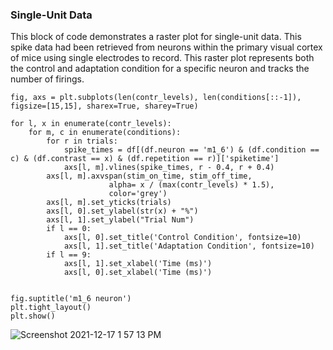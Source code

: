 ### Single-Unit Data
This block of code demonstrates a raster plot for single-unit data. This spike data had been retrieved from neurons within the primary visual cortex of mice using single electrodes to record. This raster plot represents both the control and adaptation condition for a specific neuron and tracks the number of firings.  


```
fig, axs = plt.subplots(len(contr_levels), len(conditions[::-1]), figsize=[15,15], sharex=True, sharey=True)

for l, x in enumerate(contr_levels):
    for m, c in enumerate(conditions):
        for r in trials:
            spike_times = df[(df.neuron == 'm1_6') & (df.condition == c) & (df.contrast == x) & (df.repetition == r)]['spiketime']
            axs[l, m].vlines(spike_times, r - 0.4, r + 0.4)
        axs[l, m].axvspan(stim_on_time, stim_off_time,
                      alpha= x / (max(contr_levels) * 1.5),
                      color='grey')
        axs[l, m].set_yticks(trials)
        axs[l, 0].set_ylabel(str(x) + "%")
        axs[l, 1].set_ylabel("Trial Num")
        if l == 0:
            axs[l, 0].set_title('Control Condition', fontsize=10)
            axs[l, 1].set_title('Adaptation Condition', fontsize=10)
        if l == 9:
            axs[l, 1].set_xlabel('Time (ms)')
            axs[l, 0].set_xlabel('Time (ms)')

       
fig.suptitle('m1_6 neuron')
plt.tight_layout()
plt.show() 
```

![Screenshot 2021-12-17 1 57 13 PM](https://user-images.githubusercontent.com/94637758/146587917-1363cc69-38ee-4d82-9ea1-dc6559390114.png)


